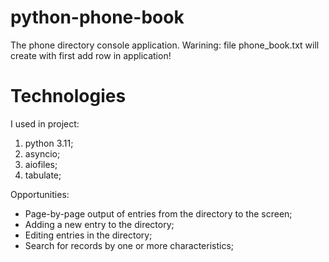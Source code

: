 # python-phone-book
The phone directory console application.
Warining: file phone_book.txt will create with first add row in application!

# Technologies
I used in project:
1. python 3.11;
2. asyncio;
3. aiofiles;
4. tabulate;

Opportunities:
* Page-by-page output of entries from the directory to the screen;
* Adding a new entry to the directory;
* Editing entries in the directory;
* Search for records by one or more characteristics;
